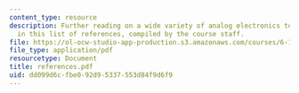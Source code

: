 ```yaml
---
content_type: resource
description: Further reading on a wide variety of analog electronics topics is suggested
  in this list of references, compiled by the course staff.
file: https://ol-ocw-studio-app-production.s3.amazonaws.com/courses/6-101-introductory-analog-electronics-laboratory-spring-2007/dd099d6cfbe092d95337553d84f9d6f9_references.pdf
file_type: application/pdf
resourcetype: Document
title: references.pdf
uid: dd099d6c-fbe0-92d9-5337-553d84f9d6f9
---
```

